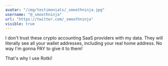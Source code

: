 ```yaml
---
avatar: "/img/testimonials/_smoothninja.jpg"
username: "@_smoothninja"
url: "https://twitter.com/_smoothninja"
visible: true
---
```


I don't trust these crypto accounting SaaS providers with my data. They will literally see all your wallet addresses, including your real home address. No way I'm gonna PAY to give it to them!

That's why I use Rotki!
